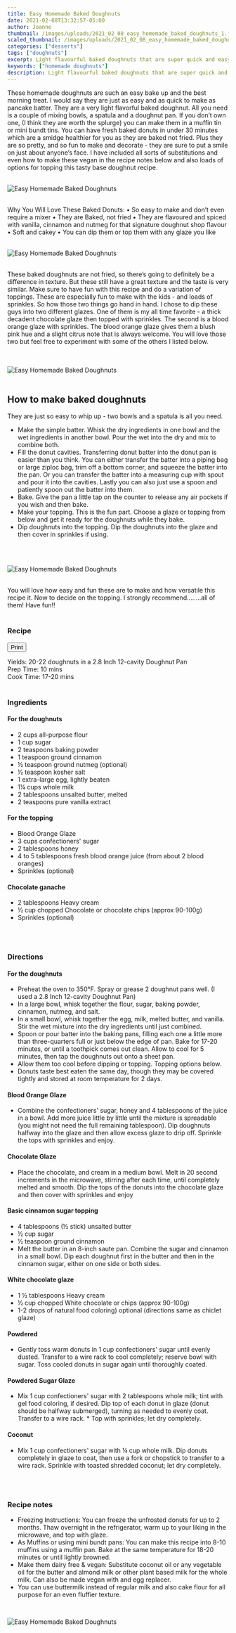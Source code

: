 ```yaml
---
title: Easy Homemade Baked Doughnuts
date: 2021-02-08T13:32:57-05:00
author: Joanne
thumbnail: /images/uploads/2021_02_08_easy_homemade_baked_doughnuts_1.jpg
scaled_thumbnail: /images/uploads/2021_02_08_easy_homemade_baked_doughnuts_0.jpg
categories: ["desserts"]
tags: ["doughnuts"]
excerpt: Light flavourful baked doughnuts that are super quick and easy to make
keywords: ["homemade doughnuts"]
description: Light flavourful baked doughnuts that are super quick and easy to make
---
```

<span class="blog-text">

These homemade doughnuts are such an easy bake up and the best morning treat. I would say they are just as easy and as quick to make as pancake batter. They are a very light flavorful baked doughnut. All you need is a couple of mixing bowls, a spatula and a doughnut pan. If you don’t own one, (I think they are worth the splurge) you can make them in a muffin tin or mini bundt tins. You can have fresh baked donuts in under 30 minutes which are a smidge healthier for you as they are baked not fried. Plus they are so pretty, and so fun to make and decorate - they are sure to put a smile on just about anyone’s face. I have included all sorts of substitutions and even how to make these vegan in the recipe notes below and also loads of options for topping this tasty base doughnut recipe. 
</br>
</br>

![Easy Homemade Baked Doughnuts](/images/uploads/2021_02_08_easy_homemade_baked_doughnuts_2.jpg)
</br>
</br>

Why You Will Love These Baked Donuts:
	•	So easy to make and don’t even require a mixer
	•	They are Baked, not fried 
	•	They are flavoured and spiced with vanilla, cinnamon and nutmeg for that signature doughnut shop flavour 
	•	Soft and cakey
	•	You can dip them or top them with any glaze you like 
</br>
</br>

![Easy Homemade Baked Doughnuts](/images/uploads/2021_02_08_easy_homemade_baked_doughnuts_3.jpg)
</br>
</br>

These baked doughnuts are not fried, so there’s going to definitely be a difference in texture. But these still have a great texture and the taste is very similar. Make sure to have fun with this recipe and do a variation of toppings. These are especially fun to make with the kids - and loads of sprinkles. So how those two things go hand in hand. I chose to dip these guys into two different glazes. One of them is my all time favorite - a thick decadent chocolate glaze then topped with sprinkles. The second is a blood orange glaze with sprinkles. The blood orange glaze gives them a blush pink hue and a slight citrus note that is always welcome. You will love those two but feel free to experiment with some of the others I listed below.  
</br>
</br>

![Easy Homemade Baked Doughnuts](/images/uploads/2021_02_08_easy_homemade_baked_doughnuts_4.jpg)
</br>
</br>

## How to make baked doughnuts
They are just so easy to whip up - two bowls and a spatula is all you need. 
* Make the simple  batter. Whisk the dry ingredients in one bowl and the wet ingredients in another bowl. Pour the wet into the dry and mix to combine both. 
* Fill the donut cavities. Transferring donut batter into the donut pan is easier than you think. You can either transfer the batter into a piping bag or large ziploc bag, trim off a bottom corner, and squeeze the batter into the pan. Or you can transfer the batter into a measuring cup with spout and pour it into the cavities. Lastly you can also just use a spoon and patiently spoon out the batter into them.  
* Bake. Give the pan a little tap on the counter to release any air pockets if you wish and then bake.
* Make your topping. This is the fun part. Choose a glaze or topping from below and get it ready for the doughnuts while they bake.
* Dip doughnuts into the topping. Dip the doughnuts into the glaze and then cover in sprinkles if using.
</br>
</br>

![Easy Homemade Baked Doughnuts](/images/uploads/2021_02_08_easy_homemade_baked_doughnuts_5.jpg)
</br>
</br>

You will love how easy and fun these are to make and how versatile this recipe it. Now to decide on the topping. I strongly recommend........all of them! Have fun!!
</br>
</br>
<!--{{< youtube 2U5KL1buARQ >}}
</br>
</br>-->
</span>

### Recipe
<div print_button><form>
<input type="button" value="Print" class="btn__print" onClick="window.print()">
</form></div>

<div>Yields: 20-22 doughnuts in a 2.8 Inch 12-cavity Doughnut Pan </div>
<div>Prep Time: <meta itemprop="prepTime" content="PT10M">10 mins</div>
<div>Cook Time: <meta itemprop="cookTime" content="PT20M">17-20 mins</div>
</br>

### Ingredients

#### For the doughnuts
* <span itemprop="recipeIngredient">2 cups all-purpose flour </span>
* <span itemprop="recipeIngredient">1 cup sugar </span>
* <span itemprop="recipeIngredient">2 teaspoons baking powder </span>
* <span itemprop="recipeIngredient">1 teaspoon ground cinnamon </span>
* <span itemprop="recipeIngredient">&frac12; teaspoon ground nutmeg (optional) </span>
* <span itemprop="recipeIngredient">&frac12; teaspoon kosher salt </span>
* <span itemprop="recipeIngredient">1 extra-large egg, lightly beaten </span>
* <span itemprop="recipeIngredient">1&frac14; cups whole milk </span>
* <span itemprop="recipeIngredient">2 tablespoons unsalted butter, melted </span>
* <span itemprop="recipeIngredient">2 teaspoons pure vanilla extract </span>

#### For the topping
* <span itemprop="recipeIngredient">Blood Orange Glaze</span>
* <span itemprop="recipeIngredient">3 cups confectioners' sugar</span>
* <span itemprop="recipeIngredient">2 tablespoons honey </span>
* <span itemprop="recipeIngredient">4 to 5 tablespoons fresh blood orange juice (from about 2 blood oranges) </span>
* <span itemprop="recipeIngredient">Sprinkles (optional) </span>

#### Chocolate ganache 
* <span itemprop="recipeIngredient">2 tablespoons Heavy cream </span>
* <span itemprop="recipeIngredient">&frac12; cup chopped Chocolate or chocolate chips (approx 90-100g) </span>
* <span itemprop="recipeIngredient">Sprinkles (optional) </span>
</br>
</br>

### Directions
#### For the doughnuts
* Preheat the oven to 350°F. Spray or grease 2 doughnut pans well. (I used a 2.8 Inch 12-cavity Doughnut Pan) 
* In a large bowl, whisk together the flour, sugar, baking powder, cinnamon, nutmeg, and salt. 
* In a small bowl, whisk together the egg, milk, melted butter, and vanilla. Stir the wet mixture into the dry ingredients until just combined.
* Spoon or pour batter into the baking pans, filling each one a little more than three-quarters full or just below the edge of pan. Bake for 17-20 minutes, or until a toothpick comes out clean. Allow to cool for 5 minutes, then tap the doughnuts out onto a sheet pan.
* Allow them too cool before dipping or topping. Topping options below. 
* Donuts taste best eaten the same day, though they may be covered tightly and stored at room temperature for 2 days.

#### Blood Orange Glaze
* Combine the confectioners' sugar, honey and 4 tablespoons of the juice in a bowl. Add more juice little by little until the mixture is spreadable (you might not need the full remaining tablespoon). Dip doughnuts halfway into the glaze and then allow excess glaze to drip off. Sprinkle the tops with sprinkles and enjoy.

#### Chocolate Glaze
* Place the chocolate, and cream in a medium bowl. Melt in 20 second increments in the microwave, stirring after each time, until completely melted and smooth. Dip the tops of the donuts into the chocolate glaze and then cover with sprinkles and enjoy 

#### Basic cinnamon sugar topping
* 4 tablespoons (&frac12; stick) unsalted butter 
* &frac12; cup sugar 
* &frac12; teaspoon ground cinnamon 
* Melt the butter in an 8-inch saute pan. Combine the sugar and cinnamon in a small bowl. Dip each doughnut first in the butter and then in the cinnamon sugar, either on one side or both sides.

#### White chocolate glaze 
* 1 &frac12; tablespoons Heavy cream 
* &frac12; cup chopped White chocolate or chips (approx 90-100g) 
* 1-2 drops of natural food coloring) optional (directions same as chiclet glaze) 

#### Powdered
* Gently toss warm donuts in 1 cup confectioners' sugar until evenly dusted. Transfer to a wire rack to cool completely; reserve bowl with sugar. Toss cooled donuts in sugar again until thoroughly coated. 

#### Powdered Sugar Glaze
* Mix 1 cup confectioners' sugar with 2 tablespoons whole milk; tint with gel food coloring, if desired. Dip top of each donut in glaze (donut should be halfway submerged), turning as needed to evenly coat. Transfer to a wire rack. * Top with sprinkles; let dry completely.

#### Coconut
* Mix 1 cup confectioners' sugar with &frac14; cup whole milk. Dip donuts completely in glaze to coat, then use a fork or chopstick to transfer to a wire rack. Sprinkle with toasted shredded coconut; let dry completely.
</br>
</br>

### Recipe notes 
* Freezing Instructions: You can freeze the unfrosted donuts for up to 2 months. Thaw overnight in the refrigerator, warm up to your liking in the microwave, and top with glaze.
* As Muffins or using mini bundt pans: You can make this recipe into 8-10 muffins using a muffin pan. Bake at the same temperature for 18-20 minutes or until lightly browned.
* Make them dairy free & vegan: Substitute coconut oil or any vegetable oil for the butter and almond milk or other plant based milk for the whole milk. Can also be made vegan with and egg replacer.
* You can use buttermilk instead of regular milk and also cake flour for all purpose for an even fluffier texture.  
</br>

![Easy Homemade Baked Doughnuts](/images/uploads/2021_02_08_easy_homemade_baked_doughnuts_6.jpg)